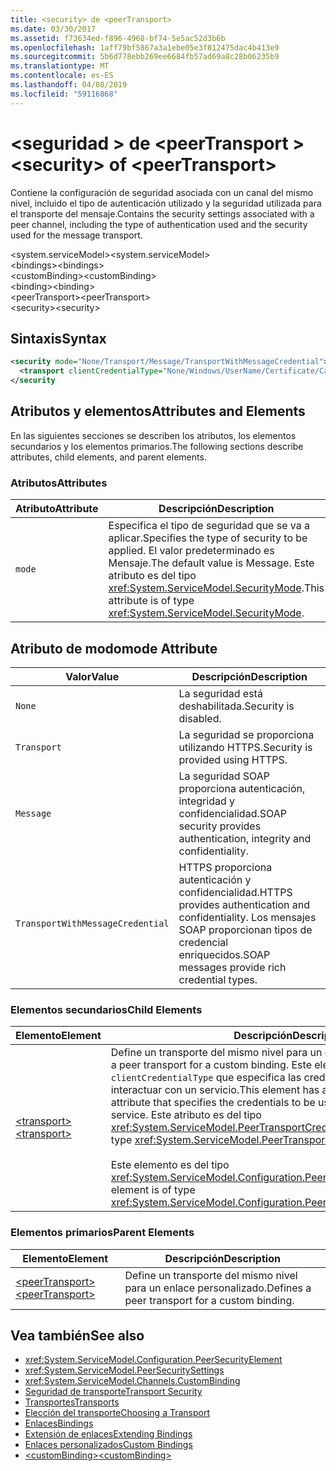 ```yaml
---
title: <security> de <peerTransport>
ms.date: 03/30/2017
ms.assetid: f73634ed-f896-4968-bf74-5e5ac52d3b6b
ms.openlocfilehash: 1aff79bf5867a3a1ebe05e3f812475dac4b413e9
ms.sourcegitcommit: 5b6d778ebb269ee6684fb57ad69a8c28b06235b9
ms.translationtype: MT
ms.contentlocale: es-ES
ms.lasthandoff: 04/08/2019
ms.locfileid: "59116868"
---
```

# <a name="security-of-peertransport"></a><span data-ttu-id="09093-102">\<seguridad > de \<peerTransport ></span><span class="sxs-lookup"><span data-stu-id="09093-102">\<security> of \<peerTransport></span></span>
<span data-ttu-id="09093-103">Contiene la configuración de seguridad asociada con un canal del mismo nivel, incluido el tipo de autenticación utilizado y la seguridad utilizada para el transporte del mensaje.</span><span class="sxs-lookup"><span data-stu-id="09093-103">Contains the security settings associated with a peer channel, including the type of authentication used and the security used for the message transport.</span></span>  
  
 <span data-ttu-id="09093-104">\<system.serviceModel></span><span class="sxs-lookup"><span data-stu-id="09093-104">\<system.serviceModel></span></span>  
<span data-ttu-id="09093-105">\<bindings></span><span class="sxs-lookup"><span data-stu-id="09093-105">\<bindings></span></span>  
<span data-ttu-id="09093-106">\<customBinding></span><span class="sxs-lookup"><span data-stu-id="09093-106">\<customBinding></span></span>  
<span data-ttu-id="09093-107">\<binding></span><span class="sxs-lookup"><span data-stu-id="09093-107">\<binding></span></span>  
<span data-ttu-id="09093-108">\<peerTransport></span><span class="sxs-lookup"><span data-stu-id="09093-108">\<peerTransport></span></span>  
<span data-ttu-id="09093-109">\<security></span><span class="sxs-lookup"><span data-stu-id="09093-109">\<security></span></span>  
  
## <a name="syntax"></a><span data-ttu-id="09093-110">Sintaxis</span><span class="sxs-lookup"><span data-stu-id="09093-110">Syntax</span></span>  
  
```xml  
<security mode="None/Transport/Message/TransportWithMessageCredential">
  <transport clientCredentialType="None/Windows/UserName/Certificate/CardSpace" />
</security
```  
  
## <a name="attributes-and-elements"></a><span data-ttu-id="09093-111">Atributos y elementos</span><span class="sxs-lookup"><span data-stu-id="09093-111">Attributes and Elements</span></span>  
 <span data-ttu-id="09093-112">En las siguientes secciones se describen los atributos, los elementos secundarios y los elementos primarios.</span><span class="sxs-lookup"><span data-stu-id="09093-112">The following sections describe attributes, child elements, and parent elements.</span></span>  
  
### <a name="attributes"></a><span data-ttu-id="09093-113">Atributos</span><span class="sxs-lookup"><span data-stu-id="09093-113">Attributes</span></span>  
  
|<span data-ttu-id="09093-114">Atributo</span><span class="sxs-lookup"><span data-stu-id="09093-114">Attribute</span></span>|<span data-ttu-id="09093-115">Descripción</span><span class="sxs-lookup"><span data-stu-id="09093-115">Description</span></span>|  
|---------------|-----------------|  
|`mode`|<span data-ttu-id="09093-116">Especifica el tipo de seguridad que se va a aplicar.</span><span class="sxs-lookup"><span data-stu-id="09093-116">Specifies the type of security to be applied.</span></span> <span data-ttu-id="09093-117">El valor predeterminado es Mensaje.</span><span class="sxs-lookup"><span data-stu-id="09093-117">The default value is Message.</span></span> <span data-ttu-id="09093-118">Este atributo es del tipo <xref:System.ServiceModel.SecurityMode>.</span><span class="sxs-lookup"><span data-stu-id="09093-118">This attribute is of type <xref:System.ServiceModel.SecurityMode>.</span></span>|  
  
## <a name="mode-attribute"></a><span data-ttu-id="09093-119">Atributo de modo</span><span class="sxs-lookup"><span data-stu-id="09093-119">mode Attribute</span></span>  
  
|<span data-ttu-id="09093-120">Valor</span><span class="sxs-lookup"><span data-stu-id="09093-120">Value</span></span>|<span data-ttu-id="09093-121">Descripción</span><span class="sxs-lookup"><span data-stu-id="09093-121">Description</span></span>|  
|-----------|-----------------|  
|`None`|<span data-ttu-id="09093-122">La seguridad está deshabilitada.</span><span class="sxs-lookup"><span data-stu-id="09093-122">Security is disabled.</span></span>|  
|`Transport`|<span data-ttu-id="09093-123">La seguridad se proporciona utilizando HTTPS.</span><span class="sxs-lookup"><span data-stu-id="09093-123">Security is provided using HTTPS.</span></span>|  
|`Message`|<span data-ttu-id="09093-124">La seguridad SOAP proporciona autenticación, integridad y confidencialidad.</span><span class="sxs-lookup"><span data-stu-id="09093-124">SOAP security provides authentication, integrity and confidentiality.</span></span>|  
|`TransportWithMessageCredential`|<span data-ttu-id="09093-125">HTTPS proporciona autenticación y confidencialidad.</span><span class="sxs-lookup"><span data-stu-id="09093-125">HTTPS provides authentication and confidentiality.</span></span> <span data-ttu-id="09093-126">Los mensajes SOAP proporcionan tipos de credencial enriquecidos.</span><span class="sxs-lookup"><span data-stu-id="09093-126">SOAP messages provide rich credential types.</span></span>|  
  
### <a name="child-elements"></a><span data-ttu-id="09093-127">Elementos secundarios</span><span class="sxs-lookup"><span data-stu-id="09093-127">Child Elements</span></span>  
  
|<span data-ttu-id="09093-128">Elemento</span><span class="sxs-lookup"><span data-stu-id="09093-128">Element</span></span>|<span data-ttu-id="09093-129">Descripción</span><span class="sxs-lookup"><span data-stu-id="09093-129">Description</span></span>|  
|-------------|-----------------|  
|[<span data-ttu-id="09093-130">\<transport></span><span class="sxs-lookup"><span data-stu-id="09093-130">\<transport></span></span>](../../../../../docs/framework/configure-apps/file-schema/wcf/transport-of-peertransport.md)|<span data-ttu-id="09093-131">Define un transporte del mismo nivel para un enlace personalizado.</span><span class="sxs-lookup"><span data-stu-id="09093-131">Defines a peer transport for a custom binding.</span></span> <span data-ttu-id="09093-132">Este elemento tiene un atributo `clientCredentialType` que especifica las credenciales que se van a usar al interactuar con un servicio.</span><span class="sxs-lookup"><span data-stu-id="09093-132">This element has a `clientCredentialType` attribute that specifies the credentials to be used when interacting with a service.</span></span> <span data-ttu-id="09093-133">Este atributo es del tipo <xref:System.ServiceModel.PeerTransportCredentialType>.</span><span class="sxs-lookup"><span data-stu-id="09093-133">This attribute is of type <xref:System.ServiceModel.PeerTransportCredentialType>.</span></span><br /><br /> <span data-ttu-id="09093-134">Este elemento es del tipo <xref:System.ServiceModel.Configuration.PeerTransportSecurityElement>.</span><span class="sxs-lookup"><span data-stu-id="09093-134">This element is of type <xref:System.ServiceModel.Configuration.PeerTransportSecurityElement>.</span></span>|  
  
### <a name="parent-elements"></a><span data-ttu-id="09093-135">Elementos primarios</span><span class="sxs-lookup"><span data-stu-id="09093-135">Parent Elements</span></span>  
  
|<span data-ttu-id="09093-136">Elemento</span><span class="sxs-lookup"><span data-stu-id="09093-136">Element</span></span>|<span data-ttu-id="09093-137">Descripción</span><span class="sxs-lookup"><span data-stu-id="09093-137">Description</span></span>|  
|-------------|-----------------|  
|[<span data-ttu-id="09093-138">\<peerTransport></span><span class="sxs-lookup"><span data-stu-id="09093-138">\<peerTransport></span></span>](../../../../../docs/framework/configure-apps/file-schema/wcf/peertransport.md)|<span data-ttu-id="09093-139">Define un transporte del mismo nivel para un enlace personalizado.</span><span class="sxs-lookup"><span data-stu-id="09093-139">Defines a peer transport for a custom binding.</span></span>|  
  
## <a name="see-also"></a><span data-ttu-id="09093-140">Vea también</span><span class="sxs-lookup"><span data-stu-id="09093-140">See also</span></span>

- <xref:System.ServiceModel.Configuration.PeerSecurityElement>
- <xref:System.ServiceModel.PeerSecuritySettings>
- <xref:System.ServiceModel.Channels.CustomBinding>
- [<span data-ttu-id="09093-141">Seguridad de transporte</span><span class="sxs-lookup"><span data-stu-id="09093-141">Transport Security</span></span>](../../../../../docs/framework/wcf/feature-details/transport-security.md)
- [<span data-ttu-id="09093-142">Transportes</span><span class="sxs-lookup"><span data-stu-id="09093-142">Transports</span></span>](../../../../../docs/framework/wcf/feature-details/transports.md)
- [<span data-ttu-id="09093-143">Elección del transporte</span><span class="sxs-lookup"><span data-stu-id="09093-143">Choosing a Transport</span></span>](../../../../../docs/framework/wcf/feature-details/choosing-a-transport.md)
- [<span data-ttu-id="09093-144">Enlaces</span><span class="sxs-lookup"><span data-stu-id="09093-144">Bindings</span></span>](../../../../../docs/framework/wcf/bindings.md)
- [<span data-ttu-id="09093-145">Extensión de enlaces</span><span class="sxs-lookup"><span data-stu-id="09093-145">Extending Bindings</span></span>](../../../../../docs/framework/wcf/extending/extending-bindings.md)
- [<span data-ttu-id="09093-146">Enlaces personalizados</span><span class="sxs-lookup"><span data-stu-id="09093-146">Custom Bindings</span></span>](../../../../../docs/framework/wcf/extending/custom-bindings.md)
- [<span data-ttu-id="09093-147">\<customBinding></span><span class="sxs-lookup"><span data-stu-id="09093-147">\<customBinding></span></span>](../../../../../docs/framework/configure-apps/file-schema/wcf/custombinding.md)
